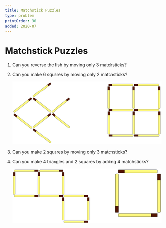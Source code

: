 ```yaml
---
title: Matchstick Puzzles
type: problem
printOrder: 30
added: 2020-07
---
```


# Matchstick Puzzles  
1) Can you reverse
the fish by moving
only 3 matchsticks?    

2) Can you make 6
squares by moving
only 2 matchsticks?   

   ![](../../images/matchstick-puzzles-1.png)

 
3) Can you make 2
squares by moving
only 3 matchsticks?   

4) Can you make 4
triangles and 2
squares by adding 4 matchsticks?  

   ![](../../images/matchstick-puzzles-2.png)





